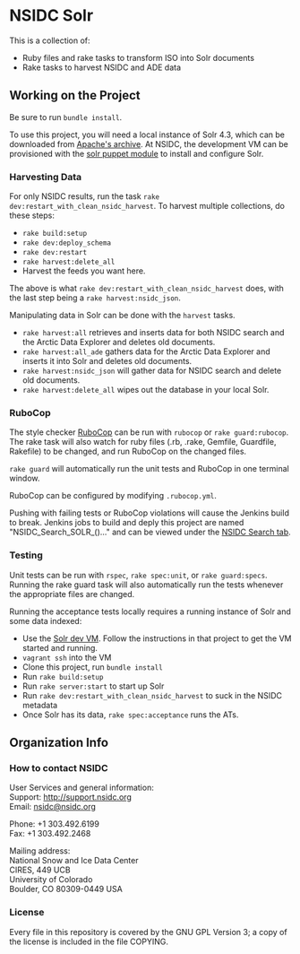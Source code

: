 # NSIDC Solr

This is a collection of:

* Ruby files and rake tasks to transform ISO into Solr documents
* Rake tasks to harvest NSIDC and ADE data

## Working on the Project

Be sure to run `bundle install`.

To use this project, you will need a local instance of Solr 4.3, which can be
downloaded from
[Apache's archive](https://archive.apache.org/dist/lucene/solr/4.3.0/). At
NSIDC, the development VM can be provisioned with the
[solr puppet module](https://bitbucket.org/nsidc/puppet-solr/) to install and
configure Solr.

### Harvesting Data

For only NSIDC results, run the task `rake
dev:restart_with_clean_nsidc_harvest`. To harvest multiple collections, do these
steps:

* `rake build:setup`
* `rake dev:deploy_schema`
* `rake dev:restart`
* `rake harvest:delete_all`
* Harvest the feeds you want here.

The above is what `rake dev:restart_with_clean_nsidc_harvest` does, with the
last step being a `rake harvest:nsidc_json`.

Manipulating data in Solr can be done with the `harvest` tasks.

* `rake harvest:all` retrieves and inserts data for both NSIDC search and the
  Arctic Data Explorer and deletes old documents.
* `rake harvest:all_ade` gathers data for the Arctic Data Explorer and inserts
  it into Solr and deletes old documents.
* `rake harvest:nsidc_json` will gather data for NSIDC search and delete old
  documents.
* `rake harvest:delete_all` wipes out the database in your local Solr.

### RuboCop

The style checker [RuboCop](https://github.com/bbatsov/rubocop) can be run with
`rubocop` or `rake guard:rubocop`. The rake task will also watch for ruby files
(.rb, .rake, Gemfile, Guardfile, Rakefile) to be changed, and run RuboCop on the
changed files.

`rake guard` will automatically run the unit tests and RuboCop in one terminal
window.

RuboCop can be configured by modifying `.rubocop.yml`.

Pushing with failing tests or RuboCop violations will cause the Jenkins build to
break. Jenkins jobs to build and deply this project are named
"NSIDC_Search_SOLR_()…" and can be viewed under the
[NSIDC Search tab](https://scm.nsidc.org/jenkins/view/NSIDC%20Search/).

### Testing

Unit tests can be run with `rspec`, `rake spec:unit`, or `rake guard:specs`.
Running the rake guard task will also automatically run the tests whenever the
appropriate files are changed.

Running the acceptance tests locally requires a running instance of Solr and
some data indexed:

* Use the [Solr dev VM](https://bitbucket.org/nsidc/dev-vm-search). Follow the
  instructions in that project to get the VM started and running.
* `vagrant ssh` into the VM
* Clone this project, run `bundle install`
* Run `rake build:setup`
* Run `rake server:start` to start up Solr
* Run `rake dev:restart_with_clean_nsidc_harvest` to suck in the NSIDC metadata
* Once Solr has its data, `rake spec:acceptance` runs the ATs.

## Organization Info

### How to contact NSIDC

User Services and general information:  
Support: http://support.nsidc.org  
Email: nsidc@nsidc.org  

Phone: +1 303.492.6199  
Fax: +1 303.492.2468  

Mailing address:  
National Snow and Ice Data Center  
CIRES, 449 UCB  
University of Colorado  
Boulder, CO 80309-0449 USA  

### License

Every file in this repository is covered by the GNU GPL Version 3; a copy of the
license is included in the file COPYING.
